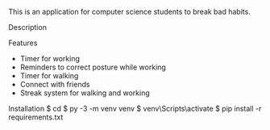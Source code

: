This is an application for computer science students to break bad habits.

Description 

Features
- Timer for working
- Reminders to correct posture while working
- Timer for walking
- Connect with friends
- Streak system for walking and working

Installation
$ cd <project directory>
$ py -3 -m venv venv
$ venv\Scripts\activate
$ pip install -r requirements.txt
